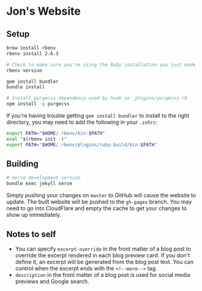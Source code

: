 # Jon's Website

## Setup

```bash
brew install rbenv
rbenv install 2.6.3

# Check to make sure you're using the Ruby installation you just made
rbenv version

gem install bundler
bundle install

# Install purgecss dependency used by hook in _plugins/purgecss.rb
npm install -g purgecss
```

If you're having trouble getting `gem install bundler` to install to the right directory, you may need to add the following in your `.zshrc`:

```bash
export PATH="$HOME/.rbenv/bin:$PATH"
eval "$(rbenv init -)"
export PATH="$HOME/.rbenv/plugins/ruby-build/bin:$PATH"
```

## Building

```bash
# Serve development version
bundle exec jekyll serve
```

Simply pushing your changes on `master` to GitHub will cause the website to update. The built website will be pushed to the `gh-pages` branch. You may need to go into CloudFlare and empty the cache to get your changes to show up immediately.

## Notes to self
- You can specify `excerpt-override` in the front matter of a blog post to override the excerpt rendered in each blog preview card. If you don't define it, an excerpt will be generated from the blog post text. You can control when the excerpt ends with the `<!--more-->` tag.
- `description` in the front matter of a blog post is used for social media previews and Google search.
